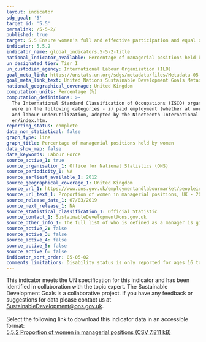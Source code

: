 ```yaml
---
layout: indicator
sdg_goal: '5'
target_id: '5.5'
permalink: /5-5-2/
published: true
target: 5.5 Ensure women’s full and effective participation and equal opportunities for leadership at all levels of decision-making in political, economic and public life
indicator: 5.5.2
indicator_name: global_indicators.5-5-2-title
national_indicator_available: Percentage of managerial positions held by women
un_designated_tier: Tier I
un_custodian_agency: International Labour Organization (ILO)
goal_meta_link: https://unstats.un.org/sdgs/metadata/files/Metadata-05-05-02.pdf
goal_meta_link_text: United Nations Sustainable Development Goals Metadata (PDF 372 KB)
national_geographical_coverage: United Kingdom 
computation_units: Percentage (%)
computation_definitions: >-
  The International Standard Classification of Occupations (ISCO) organizes jobs into a clearly defined set of groups according to the tasks and duties undertaken in the job. Employed persons are all persons of working age who during a specified brief period, such as one week or one day,
  were in the following categories - i) paid employment (whether at work or with a job but not at work), or  ii) self-employment (whether at work or with an enterprise but not at work). For more detailed information, please refer to the Resolution concerning statistics of work, employment
  and labour underutilization, adopted by the Nineteenth International Conference of Labour Statisticians (October 2013) - http://ilo.org/global/statistics-and-databases/standards-and-guidelines/resolutions-adopted-byinternational-conferences-of-labour-statisticians/WCMS_230304/lang--
  en/index.htm.
reporting_status: complete
data_non_statistical: false
graph_type: line
graph_title: Percentage of managerial positions held by women
data_show_map: false
data_keywords: Labour Force
source_active_1: true
source_organisation_1: Office for National Statistics (ONS)
source_periodicity_1: NA
source_earliest_available_1: 2012
source_geographical_coverage_1: United Kingdom
source_url_1: https://www.ons.gov.uk/employmentandlabourmarket/peopleinwork/employmentandemployeetypes/adhocs/009741proportionofwomeninmanagerialpositionsuk2012to2017
source_url_text_1: Proportion of women in managerial positions, UK - 2012 to 2017
source_release_date_1: 07/03/2019
source_next_release_1: NA
source_statistical_classification_1: Official Statistic
source_contact_1: SustainableDevelopment@ons.gov.uk
source_other_info_1: The full list of who is defined as a manager is given in Annex 1 of the data source.
source_active_2: false
source_active_3: false
source_active_4: false
source_active_5: false
source_active_6: false
indicator_sort_order: 05-05-02
comments_limitations: Disability status is only reported for ages 16 to 64 years. The headline and all other disaggregations cover ages 16 years and over. Data follows the UN specification for this indicator. This indicator has been identified in collaboration with topic experts.
---
```

This indicator meets the UN specification for this indicator and has been identified in collaboration with the topic expert. The Sustainable Development Goals is a collaborative project. If you have any feedback or suggestions for data please contact us at SustainableDevelopment@ons.gov.uk.<br><br>Select the following link to download this indicator data in an accessible format:<br>[5.5.2 Proportion of women in managerial positions (CSV 7.811 kB)](https://sustainabledevelopment-uk.github.io/sdg-data/data/5-5-2.csv)